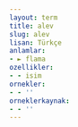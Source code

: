 ```yaml
---
layout: term
title: alev
slug: alev
lisan: Türkçe
anlamlar:
- ► flama
ozellikler:
- - isim
ornekler:
- - ''
orneklerkaynak:
- - ''
---
```

